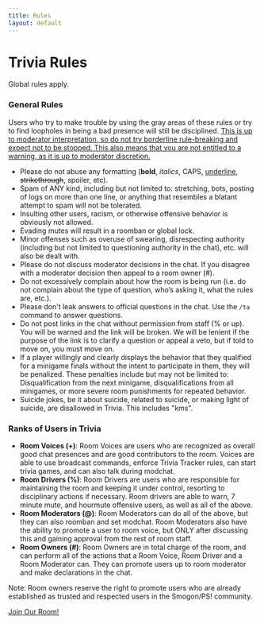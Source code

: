 ```yaml
---
title: Rules
layout: default
---
```


# Trivia Rules

Global rules apply.

### General Rules

Users who try to make trouble by using the gray areas of these rules or try to find loopholes in being a bad presence will still be disciplined. <u>This is up to moderator interpretation, so do not try borderline rule-breaking and expect not to be stopped. This also means that you are not entitled to a warning, as it is up to moderator discretion.</u>
- Please do not abuse any formatting (**bold**, *italics*, CAPS, <u>underline</u>, ~~strikethrough~~, spoiler, etc).
- Spam of ANY kind, including but not limited to: stretching, bots, posting of logs on more than one line, or anything that resembles a blatant attempt to spam will not be tolerated.
- Insulting other users, racism, or otherwise offensive behavior is obviously not allowed.
- Evading mutes will result in a roomban or global lock.
- Minor offenses such as overuse of swearing, disrespecting authority (including but not limited to questioning authority in the chat), etc. will also be dealt with.
- Please do not discuss moderator decisions in the chat. If you disagree with a moderator decision then appeal to a room owner (#).
- Do not excessively complain about how the room is being run (i.e. do not complain about the type of question, who’s asking it, what the rules are, etc.).
- Please don't leak answers to official questions in the chat. Use the `/ta` command to answer questions.
- Do not post links in the chat without permission from staff (% or up). You will be warned and the link will be broken. We will be lenient if the purpose of the link is to clarify a question or appeal a veto, but if told to move on, you must move on.
- If a player willingly and clearly displays the behavior that they qualified for a minigame finals without the intent to participate in them, they will be penalized. These penalties include but may not be limited to: Disqualification from the next minigame, disqualifications from all minigames, or more severe room punishments for repeated behavior.
- Suicide jokes, be it about suicide, related to suicide, or making light of suicide, are disallowed in Trivia. This includes "kms".

### Ranks of Users in Trivia

- **Room Voices (+)**: Room Voices are users who are recognized as overall good chat presences and are good contributors to the room.  Voices are able to use broadcast commands, enforce Trivia Tracker rules, can start trivia games, and can also talk during modchat.
- **Room Drivers (%)**: Room Drivers are users who are responsible for maintaining the room and keeping it under control, resorting to disciplinary actions if necessary. Room drivers are able to warn, 7 minute mute, and hourmute offensive users, as well as all of the above. 
- **Room Moderators (@)**: Room Moderators can do all of the above, but they can also roomban and set modchat. Room Moderators also have the ability to promote a user to room voice, but ONLY after discussing this and gaining approval from the rest of room staff.
- **Room Owners (#)**:  Room Owners are in total charge of the room, and can perform all of the actions that a Room Voice, Room Driver and a Room Moderator can. They can promote users up to room moderator and make declarations in the chat.

Note: Room owners reserve the right to promote users who are already established as trusted and respected users in the Smogon/PS! community.

[Join Our Room!](http://play.pokemonshowdown.com/trivia)

